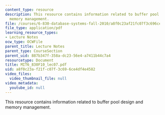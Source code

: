 ```yaml
---
content_type: resource
description: This resource contains information related to buffer pool design and
  memory management.
file: /courses/6-830-database-systems-fall-2010/a8f0c23af21fc07f3c696ce4df4e4582_MIT6_830F10_lec07.pdf
file_type: application/pdf
learning_resource_types:
- Lecture Notes
ocw_type: OCWFile
parent_title: Lecture Notes
parent_type: CourseSection
parent_uid: 887b347f-358a-dc23-56e4-a7411b44c7a4
resourcetype: Document
title: MIT6_830F10_lec07.pdf
uid: a8f0c23a-f21f-c07f-3c69-6ce4df4e4582
video_files:
  video_thumbnail_file: null
video_metadata:
  youtube_id: null
---
```

This resource contains information related to buffer pool design and memory management.

